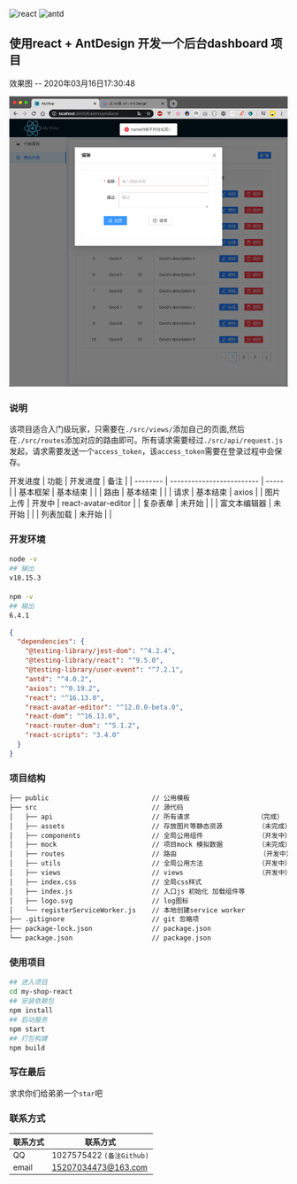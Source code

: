 ![react](https://img-blog.csdnimg.cn/20200308222613109.png)
![antd](https://img-blog.csdnimg.cn/20200316173557547.jpg)

## 使用react + AntDesign 开发一个后台dashboard 项目
效果图 -- 2020年03月16日17:30:48

![photo](https://github.com/laoShiRen1207/my-shop-react/blob/master/public/currentDemo.png)

### 说明
该项目适合入门级玩家，只需要在`./src/views/`添加自己的页面,然后在`./src/routes`添加对应的路由即可。所有请求需要经过`./src/api/request.js`发起，请求需要发送一个`access_token`，该`access_token`需要在登录过程中会保存。

开发进度
| 功能  | 开发进度                    | 备注   |
| -------- | ------------------------- | ----- |
| 基本框架     |  基本结束 |    |
| 路由      |  基本结束 |      |
| 请求      |  基本结束 | axios |
| 图片上传      |  开发中 | react-avatar-editor  |
| 复杂表单      |  未开始 |     |
| 富文本编辑器   |  未开始 |      |
| 列表加载      |  未开始 |     |


### 开发环境
~~~bash
node -v
## 输出
v10.15.3

npm -v
## 输出
6.4.1
~~~

~~~json
{
  "dependencies": {
    "@testing-library/jest-dom": "^4.2.4",
    "@testing-library/react": "^9.5.0",
    "@testing-library/user-event": "^7.2.1",
    "antd": "^4.0.2",
    "axios": "^0.19.2",
    "react": "^16.13.0",
    "react-avatar-editor": "^12.0.0-beta.0",
    "react-dom": "^16.13.0",
    "react-router-dom": "^5.1.2",
    "react-scripts": "3.4.0"
  }
}
~~~

### 项目结构

~~~bash
├── public                          // 公用模板
├── src                             // 源代码
│   ├── api                         // 所有请求                 （完成）
│   ├── assets                      // 存放图片等静态资源         （未完成）
│   ├── components                  // 全局公用组件              （开发中）
│   ├── mock                        // 项目mock 模拟数据         （未完成）
│   ├── routes                      // 路由                     （开发中）
│   ├── utils                       // 全局公用方法              （开发中）
│   ├── views                       // views                   （开发中）
│   ├── index.css                   // 全局css样式
│   ├── index.js                    // 入口js 初始化 加载组件等
│   ├── logo.svg                    // log图标
│   └── registerServiceWorker.js    // 本地创建service worker 
├── .gitignore                      // git 忽略项
├── package-lock.json               // package.json
└── package.json                    // package.json
~~~

### 使用项目
~~~bash
## 进入项目
cd my-shop-react
## 安装依赖包 
npm install
## 启动服务 
npm start
## 打包构建 
npm build
~~~

### 写在最后
求求你们给弟弟一个`star`吧

### 联系方式

| 联系方式  | 联系方式                    |
| -------- | ------------------------- |
| QQ       | 1027575422 `(备注Github)`  |
| email    | 15207034473@163.com       |

